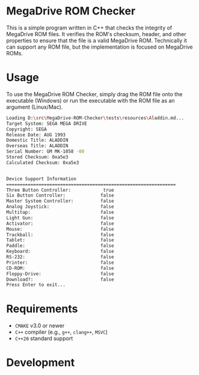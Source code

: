 # MegaDrive ROM Checker

This is a simple program written in C++ that checks the integrity of MegaDrive ROM files.
It verifies the ROM's checksum, header, and other properties to ensure that the file is a valid MegaDrive ROM.
Technically it can support any ROM file, but the implementation is focused on MegaDrive ROMs.

# Usage

To use the MegaDrive ROM Checker, simply drag the ROM file onto the executable (Windows)
or run the executable with the ROM file as an argument (Linux/Mac).

```bash
Loading D:\src\MegaDrive-ROM-Checker\tests\resources\Aladdin.md...
Target System: SEGA MEGA DRIVE
Copyright: SEGA
Release Date: AUG 1993
Domestic Title: ALADDIN
Overseas Title: ALADDIN
Serial Number: GM MK-1058 -00
Stored Checksum: 0xa5e3
Calculated Checksum: 0xa5e3


Device Support Information
===============================================================
Three Button Controller:            true
Six Button Controller:             false
Master System Controller:          false
Analog Joystick:                   false
Multitap:                          false
Light Gun:                         false
Activator:                         false
Mouse:                             false
Trackball:                         false
Tablet:                            false
Paddle:                            false
Keyboard:                          false
RS-232:                            false
Printer:                           false
CD-ROM:                            false
Floppy-Drive:                      false
Download?:                         false
Press Enter to exit...
```

# Requirements
- `CMAKE` v3.0 or newer
- `C++` compiler (e.g., `g++`, `clang++`, `MSVC`)
- `C++20` standard support

# Development
